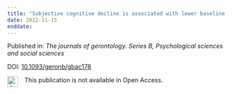 ```yaml
---
title: "Subjective cognitive decline is associated with lower baseline cognition and increased rate of cognitive decline."
date: 2022-11-15
enddate:
---
```


Published in: *The journals of gerontology. Series B, Psychological sciences and social sciences*

DOI: [10.1093/geronb/gbac178](https://doi.org/10.1093/geronb/gbac178)

<img src="https://upload.wikimedia.org/wikipedia/commons/thumb/0/0e/Closed_Access_logo_transparent.svg/1200px-Closed_Access_logo_transparent.svg.png" alt="drawing" width="25" align="left"/> &nbsp;&nbsp;&nbsp;This publication is not available in Open Access.



